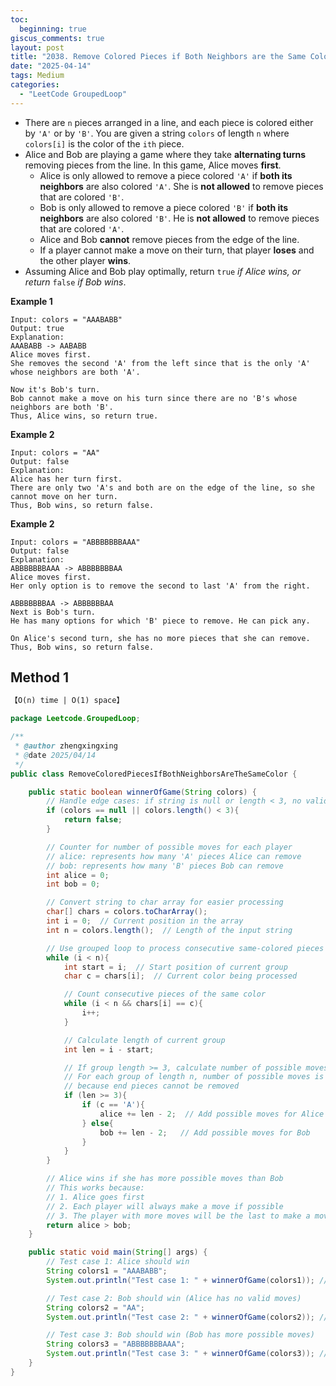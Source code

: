 ```yaml
---
toc:
  beginning: true
giscus_comments: true
layout: post
title: "2038. Remove Colored Pieces if Both Neighbors are the Same Color"
date: "2025-04-14"
tags: Medium
categories:
  - "LeetCode GroupedLoop"
---
```


- There are `n` pieces arranged in a line, and each piece is colored either by `'A'` or by `'B'`. You are given a string `colors` of length `n` where `colors[i]` is the color of the `ith` piece.
- Alice and Bob are playing a game where they take **alternating turns** removing pieces from the line. In this game, Alice moves **first**.
  - Alice is only allowed to remove a piece colored `'A'` if **both its neighbors** are also colored `'A'`. She is **not allowed** to remove pieces that are colored `'B'`.
  - Bob is only allowed to remove a piece colored `'B'` if **both its neighbors** are also colored `'B'`. He is **not allowed** to remove pieces that are colored `'A'`.
  - Alice and Bob **cannot** remove pieces from the edge of the line.
  - If a player cannot make a move on their turn, that player **loses** and the other player **wins**.
- Assuming Alice and Bob play optimally, return `true` *if Alice wins, or return* `false` *if Bob wins*.

**Example 1**

```
Input: colors = "AAABABB"
Output: true
Explanation:
AAABABB -> AABABB
Alice moves first.
She removes the second 'A' from the left since that is the only 'A' whose neighbors are both 'A'.

Now it's Bob's turn.
Bob cannot make a move on his turn since there are no 'B's whose neighbors are both 'B'.
Thus, Alice wins, so return true.
```

**Example 2**

```
Input: colors = "AA"
Output: false
Explanation:
Alice has her turn first.
There are only two 'A's and both are on the edge of the line, so she cannot move on her turn.
Thus, Bob wins, so return false.
```

**Example 2**

```
Input: colors = "ABBBBBBBAAA"
Output: false
Explanation:
ABBBBBBBAAA -> ABBBBBBBAA
Alice moves first.
Her only option is to remove the second to last 'A' from the right.

ABBBBBBBAA -> ABBBBBBAA
Next is Bob's turn.
He has many options for which 'B' piece to remove. He can pick any.

On Alice's second turn, she has no more pieces that she can remove.
Thus, Bob wins, so return false.
```

## Method 1

```tex
【O(n) time | O(1) space】
```

```java
package Leetcode.GroupedLoop;

/**
 * @author zhengxingxing
 * @date 2025/04/14
 */
public class RemoveColoredPiecesIfBothNeighborsAreTheSameColor {

    public static boolean winnerOfGame(String colors) {
        // Handle edge cases: if string is null or length < 3, no valid moves possible
        if (colors == null || colors.length() < 3){
            return false;
        }

        // Counter for number of possible moves for each player
        // alice: represents how many 'A' pieces Alice can remove
        // bob: represents how many 'B' pieces Bob can remove
        int alice = 0;
        int bob = 0;

        // Convert string to char array for easier processing
        char[] chars = colors.toCharArray();
        int i = 0;  // Current position in the array
        int n = colors.length();  // Length of the input string

        // Use grouped loop to process consecutive same-colored pieces
        while (i < n){
            int start = i;  // Start position of current group
            char c = chars[i];  // Current color being processed

            // Count consecutive pieces of the same color
            while (i < n && chars[i] == c){
                i++;
            }

            // Calculate length of current group
            int len = i - start;

            // If group length >= 3, calculate number of possible moves
            // For each group of length n, number of possible moves is (n-2)
            // because end pieces cannot be removed
            if (len >= 3){
                if (c == 'A'){
                    alice += len - 2;  // Add possible moves for Alice
                } else{
                    bob += len - 2;   // Add possible moves for Bob
                }
            }
        }

        // Alice wins if she has more possible moves than Bob
        // This works because:
        // 1. Alice goes first
        // 2. Each player will always make a move if possible
        // 3. The player with more moves will be the last to make a move
        return alice > bob;
    }

    public static void main(String[] args) {
        // Test case 1: Alice should win
        String colors1 = "AAABABB";
        System.out.println("Test case 1: " + winnerOfGame(colors1)); // Expected output: true

        // Test case 2: Bob should win (Alice has no valid moves)
        String colors2 = "AA";
        System.out.println("Test case 2: " + winnerOfGame(colors2)); // Expected output: false

        // Test case 3: Bob should win (Bob has more possible moves)
        String colors3 = "ABBBBBBBAAA";
        System.out.println("Test case 3: " + winnerOfGame(colors3)); // Expected output: false
    }
}

```





